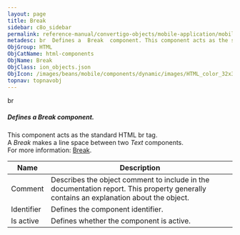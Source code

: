 ```yaml
---
layout: page
title: Break
sidebar: c8o_sidebar
permalink: reference-manual/convertigo-objects/mobile-application/mobile-components/html-components/break/
metadesc: br  Defines a  Break  component. This component acts as the standard HTML br tag. A  Break  makes a line space between two  Text  components.  For mor
ObjGroup: HTML
ObjCatName: html-components
ObjName: Break
ObjClass: ion_objects.json
ObjIcon: /images/beans/mobile/components/dynamic/images/HTML_color_32x32.png
topnav: topnavobj
---
```

br<br/>

##### Defines a <i>Break</i> component.<br/>
This component acts as the standard HTML br tag.<br/>
A <i>Break</i> makes a line space between two <i>Text</i> components.<br/>
 For more information: <a href='https://www.w3schools.com/tags/tag_br.asp'>Break</a>.

Name | Description 
--- | ---
Comment | Describes the object comment to include in the documentation report.  This property generally contains an explanation about the object. 
Identifier | Defines the component identifier.  
Is active | Defines whether the component is active. 

